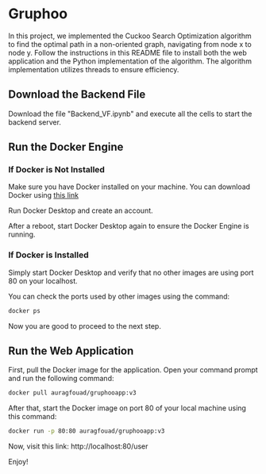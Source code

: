 # Gruphoo

In this project, we implemented the Cuckoo Search Optimization algorithm to find the optimal path in a non-oriented graph, navigating from node x to node y. Follow the instructions in this README file to install both the web application and the Python implementation of the algorithm. The algorithm implementation utilizes threads to ensure efficiency.

## Download the Backend File

Download the file "Backend_VF.ipynb" and execute all the cells to start the backend server.

## Run the Docker Engine

### If Docker is Not Installed

Make sure you have Docker installed on your machine. You can download Docker using [this link](https://www.docker.com/)

Run Docker Desktop and create an account.

After a reboot, start Docker Desktop again to ensure the Docker Engine is running.

### If Docker is Installed

Simply start Docker Desktop and verify that no other images are using port 80 on your localhost.

You can check the ports used by other images using the command: 
```bash
docker ps
```

Now you are good to proceed to the next step.

## Run the Web Application

First, pull the Docker image for the application. Open your command prompt and run the following command: 
```bash
docker pull auragfouad/gruphooapp:v3
```

After that, start the Docker image on port 80 of your local machine using this command:
```bash
docker run -p 80:80 auragfouad/gruphooapp:v3
```

Now, visit this link: http://localhost:80/user

Enjoy!
